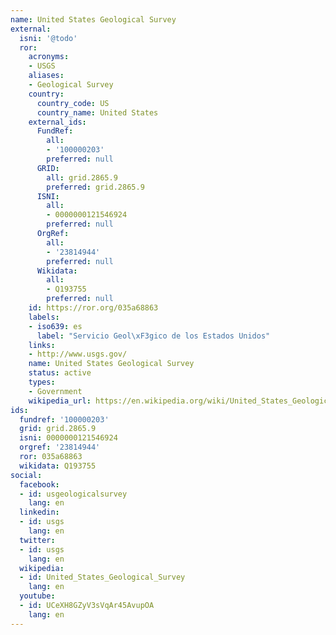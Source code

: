 ```yaml
---
name: United States Geological Survey
external:
  isni: '@todo'
  ror:
    acronyms:
    - USGS
    aliases:
    - Geological Survey
    country:
      country_code: US
      country_name: United States
    external_ids:
      FundRef:
        all:
        - '100000203'
        preferred: null
      GRID:
        all: grid.2865.9
        preferred: grid.2865.9
      ISNI:
        all:
        - 0000000121546924
        preferred: null
      OrgRef:
        all:
        - '23814944'
        preferred: null
      Wikidata:
        all:
        - Q193755
        preferred: null
    id: https://ror.org/035a68863
    labels:
    - iso639: es
      label: "Servicio Geol\xF3gico de los Estados Unidos"
    links:
    - http://www.usgs.gov/
    name: United States Geological Survey
    status: active
    types:
    - Government
    wikipedia_url: https://en.wikipedia.org/wiki/United_States_Geological_Survey
ids:
  fundref: '100000203'
  grid: grid.2865.9
  isni: 0000000121546924
  orgref: '23814944'
  ror: 035a68863
  wikidata: Q193755
social:
  facebook:
  - id: usgeologicalsurvey
    lang: en
  linkedin:
  - id: usgs
    lang: en
  twitter:
  - id: usgs
    lang: en
  wikipedia:
  - id: United_States_Geological_Survey
    lang: en
  youtube:
  - id: UCeXH8GZyV3sVqAr45AvupOA
    lang: en
---
```

